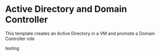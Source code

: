 # Active Directory and Domain Controller

This template creates an Active Directory in a VM and promote a Domain Controller role

testing
